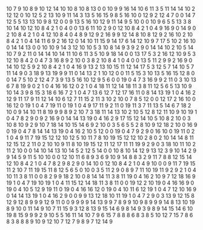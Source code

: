 10
7
9
10
8
9
10
12
14
10
10
8
10
8
13
0
0
10
9
9
16
14
10
6
11
3
5
11
14
14
10
2
12
12
0
10
12
5
2
13
10
9
11
14
3
13
5
16
15
9
8
5
16
10
0
12
9
2
12
4
7
0
0
14
7
12
5
5
13
13
10
9
8
12
0
0
9
13
5
16
10
12
9
11
14
9
5
10
0
0
10
9
6
5
5
13
3
8
10
14
10
12
10
8
4
2
1
0
4
0
0
13
6
11
10
2
9
0
12
10
8
4
2
1
0
4
9
16
9
0
14
9
0
2
10
8
4
2
1
0
4
12
10
8
4
0
4
8
9
12
9
2
16
9
9
12
14
8
10
8
12
9
2
16
10
2
10
8
4
2
1
0
4
14
11
6
9
2
16
12
0
14
10
11
15
9
14
17
6
14
12
10
9
7
17
5
10
2
16
10
0
14
14
13
0
0
10
10
9
14
3
12
10
10
5
3
10
8
14
9
3
9
2
9
0
14
14
10
2
10
5
14
10
7
9
2
11
0
14
14
10
14
11
10
6
11
3
5
10
9
18
14
0
0
13
17
5
3
2
16
12
10
9
5
3
12
10
8
4
2
0
4
7
3
16
8
9
2
10
0
3
8
2
10
8
4
1
0
4
0
0
13
5
11
2
9
9
2
16
9
0
14
10
12
5
9
2
10
8
4
2
1
0
4
16
9
13
2
13
10
15
11
12
14
17
5
3
12
5
7
14
10
5
7
11
14
9
0
3
18
9
13
19
9
9
11
0
14
13
2
1
10
12
0
0
11
5
15
3
10
13
5
16
15
12
8
0
0
14
7
5
10
2
12
4
7
3
9
13
5
16
10
12
9
5
6
0
0
19
0
4
7
3
16
9
9
2
11
0
3
10
13
6
7
8
19
9
0
2
1
0
4
16
16
12
0
2
1
0
4
18
11
12
14
18
11
3
8
11
12
5
6
5
13
10
9
10
14
3
9
8
15
3
18
6
16
7
2
1
0
4
7
13
6
12
7
12
17
16
11
0
8
14
13
19
1
0
4
16
2
12
9
11
17
9
11
12
14
10
6
12
7
11
15
2
11
3
10
2
10
0
7
8
5
12
0
0
12
17
2
16
10
0
16
12
0
19
1
0
4
7
19
11
0
19
1
0
4
9
17
11
9
2
11
0
19
11
3
7
11
13
5
14
6
7
18
2
10
0
9
14
10
11
8
19
9
9
8
9
2
10
7
3
18
11
14
13
10
2
10
5
12
8
12
11
10
9
10
19
1
0
4
7
8
2
9
0
9
2
16
9
0
14
14
13
19
0
4
16
2
9
17
15
12
14
10
5
10
8
2
10
0
3
10
8
10
9
2
9
10
7
18
14
10
15
14
6
9
2
10
0
3
5
6
5
5
2
8
10
9
12
18
2
10
0
16
9
0
19
0
4
7
8
14
14
13
19
0
4
16
2
10
5
12
0
0
19
0
4
7
9
2
9
0
16
10
0
19
11
0
2
1
0
4
9
11
7
19
15
12
12
10
12
5
10
11
7
8
10
19
15
12
12
10
2
8
0
2
10
14
14
8
11
12
15
12
2
11
0
2
10
10
9
11
8
10
19
15
12
11
12
17
11
11
19
9
2
9
0
3
18
10
11
10
2
11
2
10
0
0
14
10
14
13
10
14
5
2
12
5
14
0
0
10
8
10
14
12
9
13
12
3
9
10
14
2
9
9
14
5
9
11
5
10
10
0
0
12
10
11
6
8
9
3
6
9
10
9
14
8
8
3
2
9
11
7
8
8
12
15
14
12
10
8
4
2
1
0
4
7
8
2
9
8
2
9
0
14
10
0
12
10
8
4
2
1
0
4
9
10
0
0
9
11
7
19
15
11
2
10
7
11
19
15
11
8
12
5
6
5
0
10
0
3
5
11
2
9
0
8
9
7
11
10
19
11
9
2
9
2
1
0
4
10
11
3
8
11
0
0
8
2
9
9
18
2
10
0
8
14
14
11
3
8
11
19
0
4
16
2
10
9
7
12
18
16
9
19
1
0
4
7
19
10
19
1
0
4
11
15
12
14
18
11
3
8
11
0
0
19
12
2
10
19
0
4
16
16
9
0
19
0
4
10
5
12
9
19
11
0
19
0
4
16
16
12
0
19
0
4
10
11
6
12
19
1
0
4
7
12
10
16
9
0
14
14
13
19
1
0
4
16
2
9
0
0
9
9
13
12
18
10
11
19
1
0
4
7
2
9
0
3
13
9
12
15
8
12
9
12
8
9
9
9
12
9
11
0
0
9
9
9
9
14
13
9
9
7
8
9
9
10
9
8
9
9
9
14
8
13
10
19
8
9
10
0
11
14
9
10
7
11
15
9
3
12
8
13
9
15
14
6
9
8
14
9
3
9
8
9
14
15
14
6
10
19
8
15
9
9
9
2
9
10
5
5
16
11
14
10
7
9
6
15
7
8
8
8
6
8
3
8
5
10
12
7
15
7
8
6
8
3
8
8
8
9
10
9
12
10
7
12
7
9
8
9
7
12
14
9
